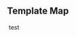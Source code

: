 ## Template Map

<script src="plotly-latest.min.js"></script>

<div id="Div1"><!-- Plotly chart will be drawn inside this DIV --></div>

&nbsp;test

<div id="Div2"><!-- Plotly chart will be drawn inside this DIV --></div>

  <script>
var data = [{
        type: 'scattergeo',
        mode: 'markers',
        locations: ['FRA', 'DEU', 'RUS', 'ESP'],
        marker: {
            size: [20, 30, 15, 10],
            color: [10, 20, 40, 50],
            cmin: 0,
            cmax: 50,
            colorscale: 'Greens',
            colorbar: {
                title: 'Some rate',
                ticksuffix: '%',
                showticksuffix: 'last'
            },
            line: {
                color: 'black'
            }
        },
        name: 'europe data'
    }];

    var layout = {
        'geo': {
            'scope': 'europe',
            'resolution': 50
        }
    };

    Plotly.plot('Div1', data, layout);
</script>

  <script>
var databar = [{
  x: ['oranges', 'pommes', 'poires'],
  y: [20, 14, 29],
  type: 'bar'
}];

    Plotly.plot('Div2', databar);
</script>


